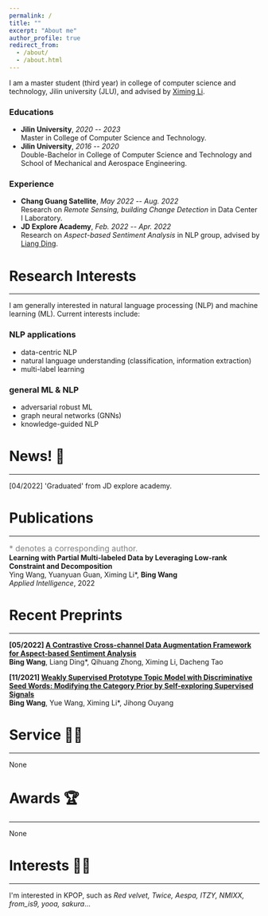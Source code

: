 ```yaml
---
permalink: /
title: ""
excerpt: "About me"
author_profile: true
redirect_from: 
  - /about/
  - /about.html
---
```


<!-- ## About Me -->
I am a master student (third year) in college of computer science and technology, Jilin university (JLU), and advised by [Ximing Li](https://scholar.google.com/citations?hl=zh-CN&user=2WQ--c4AAAAJ).

### Educations

- **Jilin University**, _2020 -- 2023_  
Master in College of Computer Science and Technology.
- **Jilin University**, _2016 -- 2020_  
Double-Bachelor in College of Computer Science and Technology and School of Mechanical and Aerospace Engineering.

### Experience

- **Chang Guang Satellite**, _May 2022 -- Aug. 2022_  
Research on _Remote Sensing, building Change Detection_ in Data Center I Laboratory.
- **JD Explore Academy**, _Feb. 2022 -- Apr. 2022_  
Research on _Aspect-based Sentiment Analysis_ in NLP group, advised by [Liang Ding](http://liamding.cc/).


# Research Interests

---
I am generally interested in natural language processing (NLP) and machine learning (ML). Current interests include: 

### NLP applications
- data-centric NLP
- natural language understanding (classification, information extraction)
- multi-label learning  

### general ML & NLP
- adversarial robust ML
- graph neural networks (GNNs)
- knowledge-guided NLP

# News! 📣

---
[04/2022] 'Graduated' from JD explore academy.

# Publications

---
<font size=3 color=gray>* denotes a corresponding author.</font>  
**Learning with Partial Multi-labeled Data by Leveraging Low-rank Constraint and Decomposition**  
Ying Wang, Yuanyuan Guan, Ximing Li*, **Bing Wang**  
_Applied Intelligence_, 2022

# Recent Preprints

---
**[05/2022] [A Contrastive Cross-channel Data Augmentation Framework for Aspect-based Sentiment Analysis](https://arxiv.org/pdf/2204.07832.pdf)**  
**Bing Wang**, Liang Ding*, Qihuang Zhong, Ximing Li, Dacheng Tao

**[11/2021] [Weakly Supervised Prototype Topic Model with Discriminative Seed Words: Modifying the Category Prior by Self-exploring Supervised Signals](https://arxiv.org/pdf/2112.03009.pdf)**  
**Bing Wang**, Yue Wang, Ximing Li*, Jihong Ouyang 



# Service 🧚‍♂️

---
None

# Awards 🏆

---
None

# Interests 👯‍♀️

---
I'm interested in KPOP, such as _Red velvet, Twice, Aespa, ITZY, NMIXX, from_is9, yooa, sakura_...